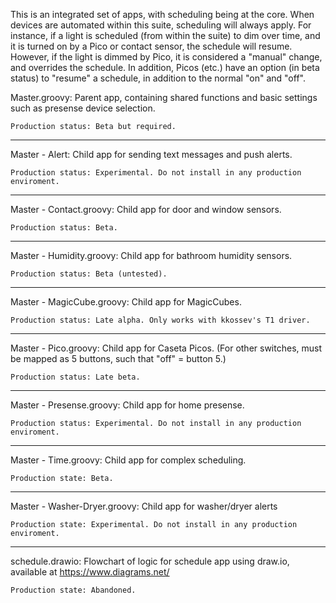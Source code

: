 This is an integrated set of apps, with scheduling being at the core. When devices are automated within this suite, scheduling will always apply. For instance, if a light is scheduled (from within the suite) to dim over time, and it is turned on by a Pico or contact sensor, the schedule will resume. However, if the light is dimmed by Pico, it is considered a "manual" change, and overrides the schedule. In addition, Picos (etc.) have an option (in beta status) to "resume" a schedule, in addition to the normal "on" and "off".

Master.groovy:
	Parent app, containing shared functions and basic settings such as presense device selection.

	Production status: Beta but required.
------------------------------------------------
Master - Alert:
	Child app for sending text messages and push alerts.

	Production status: Experimental. Do not install in any production enviroment.
------------------------------------------------
Master - Contact.groovy:
	Child app for door and window sensors.

	Production status: Beta.
------------------------------------------------
Master - Humidity.groovy:
	Child app for bathroom humidity sensors.

	Production status: Beta (untested).
------------------------------------------------
Master - MagicCube.groovy:
	Child app for MagicCubes.

	Production status: Late alpha. Only works with kkossev's T1 driver.
------------------------------------------------
Master - Pico.groovy:
	Child app for Caseta Picos. (For other switches, must be mapped as 5 buttons, such that "off" = button 5.)

	Production status: Late beta.
------------------------------------------------
Master - Presense.groovy:
	Child app for home presense.

	Production status: Experimental. Do not install in any production enviroment.
------------------------------------------------
Master - Time.groovy:
	Child app for complex scheduling.

	Production state: Beta.
------------------------------------------------
Master - Washer-Dryer.groovy:
	Child app for washer/dryer alerts

	Production state: Experimental. Do not install in any production enviroment.
------------------------------------------------
schedule.drawio:
	Flowchart of logic for schedule app using draw.io, available at https://www.diagrams.net/

	Production state: Abandoned.
